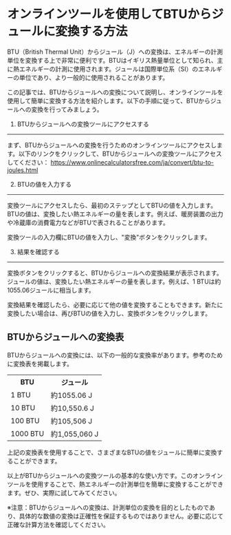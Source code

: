オンラインツールを使用してBTUからジュールに変換する方法
=============================

BTU（British Thermal Unit）からジュール（J）への変換は、エネルギーの計測単位を変換する上で非常に便利です。BTUはイギリス熱量単位として知られ、主に熱エネルギーの計測に使用されます。ジュールは国際単位系（SI）のエネルギーの単位であり、より一般的に使用されることがあります。

この記事では、BTUからジュールへの変換について説明し、オンラインツールを使用して簡単に変換する方法を紹介します。以下の手順に従って、BTUからジュールへの変換を行ってみましょう。

1. BTUからジュールへの変換ツールにアクセスする
--------------------------

まず、BTUからジュールへの変換を行うためのオンラインツールにアクセスします。以下のリンクをクリックして、BTUからジュールへの変換ツールにアクセスしてください： <https://www.onlinecalculatorsfree.com/ja/convert/btu-to-joules.html>

2. BTUの値を入力する
-------------

変換ツールにアクセスしたら、最初のステップとしてBTUの値を入力します。BTUの値は、変換したい熱エネルギーの量を表します。例えば、暖房装置の出力や冷蔵庫の消費電力などがBTUで表されることがあります。

変換ツールの入力欄にBTUの値を入力し、"変換"ボタンをクリックします。

3. 結果を確認する
----------

変換ボタンをクリックすると、BTUからジュールへの変換結果が表示されます。ジュールの値は、変換したい熱エネルギーの量を表します。例えば、1 BTUは約1055.06ジュールに相当します。

変換結果を確認したら、必要に応じて他の値を変換することもできます。新たに変換したい場合は、再びBTUの値を入力し、変換ボタンをクリックします。

BTUからジュールへの変換表
--------------

BTUからジュールへの変換には、以下の一般的な変換率があります。参考のために変換表を掲載します。

<table><tr><th>BTU</th><th>ジュール</th></tr><tr><td>1 BTU</td><td>約1055.06 J</td></tr><tr><td>10 BTU</td><td>約10,550.6 J</td></tr><tr><td>100 BTU</td><td>約105,506 J</td></tr><tr><td>1000 BTU</td><td>約1,055,060 J</td></tr></table>

上記の変換表を使用することで、さまざまなBTUの値をジュールに簡単に変換することができます。

以上がBTUからジュールへの変換ツールの基本的な使い方です。このオンラインツールを使用することで、熱エネルギーの計測単位を簡単に変換することができます。ぜひ、実際に試してみてください。

※注意：BTUからジュールへの変換は、計測単位の変換を目的としたものであり、具体的な数値の変換は正確性を保証するものではありません。必要に応じて正確な計算方法を確認してください。